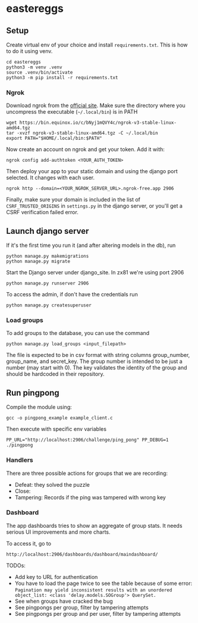# eastereggs

## Setup

Create virtual env of your choice and install `requirements.txt`. This is how to do it using venv.

```
cd eastereggs
python3 -m venv .venv
source .venv/bin/activate
python3 -m pip install -r requirements.txt
```

### Ngrok

Download ngrok from the [official site](https://dashboard.ngrok.com/get-started/setup/linux).
Make sure the directory where you uncompress the executable (`~/.local/bin`) is in PATH

```
wget https://bin.equinox.io/c/bNyj1mQVY4c/ngrok-v3-stable-linux-amd64.tgz
tar -xvzf ngrok-v3-stable-linux-amd64.tgz -C ~/.local/bin
export PATH="$HOME/.local/bin:$PATH"
```

Now create an account on ngrok and get your token. Add it with:
```
ngrok config add-authtoken <YOUR_AUTH_TOKEN>
```

Then deploy your app to your static domain and using the django port selected. It changes with each user.

```
ngrok http --domain=<YOUR_NGROK_SERVER_URL>.ngrok-free.app 2906
```

Finally, make sure your domain is included in the list of `CSRF_TRUSTED_ORIGINS` in `settings.py`
in the django server, or you'll get a CSRF verification failed error.


## Launch django server

If it's the first time you run it (and after altering models in the db), run

```
python manage.py makemigrations
python manage.py migrate
```

Start the Django server under django_site. In zx81 we're using port 2906
```
python manage.py runserver 2906
```

To access the admin, if don't have the credentials run
```
python manage.py createsuperuser
```

### Load groups

To add groups to the database, you can use the command

```
python manage.py load_groups <input_filepath>
```

The file is expected to be in csv format with string columns group_number, group_name, and secret_key. The group number is intended to be just a number (may start with 0). The key validates the identity of the group and
should be hardcoded in their repository.


## Run pingpong

Compile the module using:
```
gcc -o pingpong_example example_client.c
```

Then execute with specific env variables
```
PP_URL="http://localhost:2906/challenge/ping_pong" PP_DEBUG=1 ./pingpong
```

### Handlers

There are three possible actions for groups that we are recording:
- Defeat: they solved the puzzle
- Close:
- Tampering: Records if the ping was tampered with wrong key


### Dashboard

The app dashboards tries to show an aggregate of group stats. It needs serious UI improvements and more charts.

To access it, go to

```
http://localhost:2906/dashboards/dashboard/maindashboard/
```

TODOs:
* Add key to URL for authentication
* You have to load the page twice to see the table because of some error: `Pagination may yield inconsistent results with an unordered object_list: <class 'delay.models.SOGroup'> QuerySet.`
* See when groups have cracked the bug
* See pingpongs per group, filter by tampering attempts
* See pingpongs per group and per user, filter by tampering attempts

